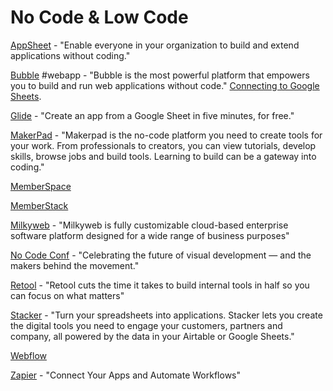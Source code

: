 # No Code & Low Code

[AppSheet](https://cloud.google.com/appsheet) - "Enable everyone in your organization to build and extend applications without coding."

[Bubble](https://bubble.is/) \#webapp - "Bubble is the most powerful platform that empowers you to build and run web applications without code." [Connecting to Google Sheets](https://forum.bubble.io/t/creating-a-userform-that-works-with-google-sheets-please-help/11345).

[Glide](https://www.glideapps.com/) - "Create an app from a Google Sheet in five minutes, for free."

[MakerPad](https://www.makerpad.co/) - "Makerpad is the no-code platform you need to create tools for your work. From professionals to creators, you can view tutorials, develop skills, browse jobs and build tools. Learning to build can be a gateway into coding."

[MemberSpace](https://www.memberspace.com/)

[MemberStack](https://www.memberstack.io/)

[Milkyweb](https://milkyweb.net/) - "Milkyweb is fully customizable cloud-based enterprise software platform designed for a wide range of business purposes"

[No Code Conf](https://webflow.com/nocodeconf) - "Celebrating the future of visual development — and the makers behind the movement."

[Retool](https://retool.com/?utm_source=sedaily&utm_medium=podcast&utm_campaign=q1_sponsorship) - "Retool cuts the time it takes to build internal tools in half so you can focus on what matters"

[Stacker](https://stacker.app/) - "Turn your spreadsheets into applications. Stacker lets you create the digital tools you need to engage your customers, partners and company, all powered by the data in your Airtable or Google Sheets."

[Webflow](https://webflow.com/)

[Zapier](https://zapier.com/) - "Connect Your Apps and Automate Workflows"


